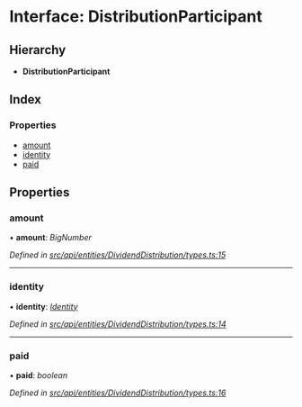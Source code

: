 # Interface: DistributionParticipant

## Hierarchy

* **DistributionParticipant**

## Index

### Properties

* [amount](distributionparticipant.md#amount)
* [identity](distributionparticipant.md#identity)
* [paid](distributionparticipant.md#paid)

## Properties

###  amount

• **amount**: *BigNumber*

*Defined in [src/api/entities/DividendDistribution/types.ts:15](https://github.com/PolymathNetwork/polymesh-sdk/blob/da0f7fd7/src/api/entities/DividendDistribution/types.ts#L15)*

___

###  identity

• **identity**: *[Identity](../classes/identity.md)*

*Defined in [src/api/entities/DividendDistribution/types.ts:14](https://github.com/PolymathNetwork/polymesh-sdk/blob/da0f7fd7/src/api/entities/DividendDistribution/types.ts#L14)*

___

###  paid

• **paid**: *boolean*

*Defined in [src/api/entities/DividendDistribution/types.ts:16](https://github.com/PolymathNetwork/polymesh-sdk/blob/da0f7fd7/src/api/entities/DividendDistribution/types.ts#L16)*
